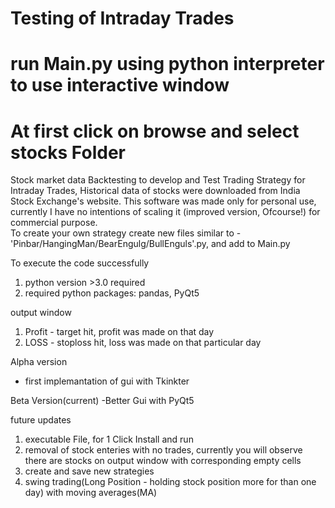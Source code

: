 # Testing of Intraday Trades
# run Main.py using python interpreter to use interactive window
# At first click on browse and select stocks Folder


Stock market data Backtesting to develop and Test Trading Strategy for Intraday Trades, 
Historical data of stocks were downloaded from India Stock Exchange's website.
This software was made only for personal use, currently I have no intentions of scaling it (improved version, Ofcourse!) for commercial purpose.  
To create your own strategy create new files similar to - 'Pinbar/HangingMan/BearEngulg/BullEnguls'.py, and add to Main.py

To execute the code successfully
1. python version >3.0 required
2. required python packages: pandas, PyQt5

output window
1. Profit - target hit, profit was made on that day
2. LOSS - stoploss hit, loss was made on that particular day

Alpha version
- first implemantation of gui with Tkinkter

Beta Version(current)
-Better Gui with PyQt5

future updates 
1. executable File, for 1 Click Install and run
2. removal of stock enteries with no trades, currently you will observe there are stocks on output window with corresponding empty cells
3. create and save new strategies
4. swing trading(Long Position - holding stock position more for than one day) with moving averages(MA)

